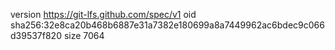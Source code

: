version https://git-lfs.github.com/spec/v1
oid sha256:32e8ca20b468b6887e31a7382e180699a8a7449962ac6bdec9c066d39537f820
size 7064
